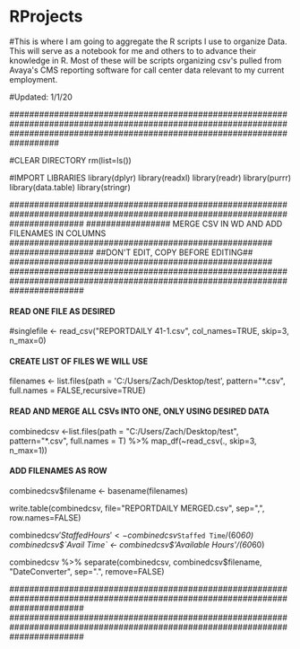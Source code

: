 # RProjects
#This is where I am going to aggregate the R scripts I use to organize Data. This will serve as a notebook for me and others to to advance their knowledge in R. Most of these will be scripts organizing csv's pulled from Avaya's CMS reporting software for call center data relevant to my current employment.

#Updated: 1/1/20

##################################################################################################################################################################################

#CLEAR DIRECTORY
rm(list=ls())

#IMPORT LIBRARIES
library(dplyr)
library(readxl)
library(readr)
library(purrr)
library(data.table)
library(stringr)


###############################################################################################################################
#################      MERGE CSV IN WD AND ADD FILENAMES IN COLUMNS       #####################################################
#################           ##DON'T EDIT, COPY BEFORE EDITING##           #####################################################
###############################################################################################################################



#### READ ONE FILE AS DESIRED
#singlefile <- read_csv("REPORTDAILY 41-1.csv", col_names=TRUE, skip=3, n_max=0)


#### CREATE LIST OF FILES WE WILL USE
filenames <- list.files(path = 'C:/Users/Zach/Desktop/test', pattern="*.csv", full.names = FALSE,recursive=TRUE) 


#### READ AND MERGE ALL CSVs INTO ONE, ONLY USING DESIRED DATA
combinedcsv <-list.files(path = "C:/Users/Zach/Desktop/test",
           pattern="*.csv", 
           full.names = T) %>% 
  map_df(~read_csv(., skip=3, n_max=1))

#### ADD FILENAMES AS ROW
combinedcsv$filename <- basename(filenames)


write.table(combinedcsv, file="REPORTDAILY MERGED.csv", sep=",", row.names=FALSE)


combinedcsv$'Staffed Hours' <- combinedcsv$`Staffed Time`/(60*60)
combinedcsv$`Avail Time` <- combinedcsv$'Available Hours'/(60*60)


combinedcsv %>% separate(combinedcsv, combinedcsv$filename, "DateConverter", sep=".", remove=FALSE)


###############################################################################################################################
###############################################################################################################################






